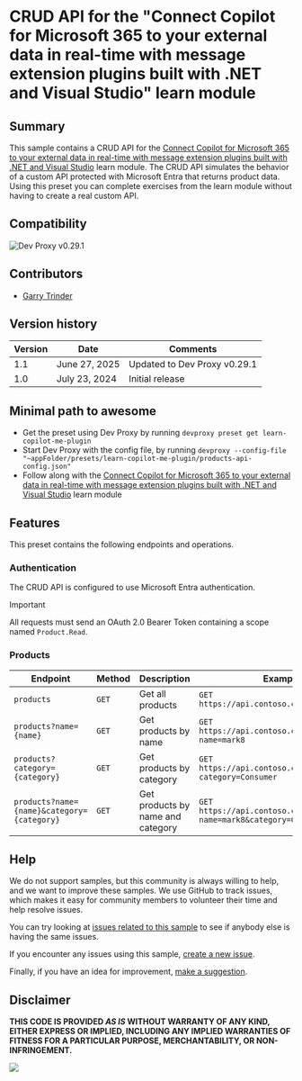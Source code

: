 # CRUD API for the "Connect Copilot for Microsoft 365 to your external data in real-time with message extension plugins built with .NET and Visual Studio" learn module

## Summary

This sample contains a CRUD API for the [Connect Copilot for Microsoft 365 to your external data in real-time with message extension plugins built with .NET and Visual Studio](https://learn.microsoft.com/training/modules/copilot-message-extension-plugins/) learn module. The CRUD API simulates the behavior of a custom API protected with Microsoft Entra that returns product data. Using this preset you can complete exercises from the learn module without having to create a real custom API.

## Compatibility

![Dev Proxy v0.29.1](https://aka.ms/devproxy/badge/v0.29.1)

## Contributors

- [Garry Trinder](https://github.com/garrytrinder)

## Version history

Version|Date|Comments
-------|----|--------
1.1|June 27, 2025|Updated to Dev Proxy v0.29.1
1.0|July 23, 2024|Initial release

## Minimal path to awesome

- Get the preset using Dev Proxy by running `devproxy preset get learn-copilot-me-plugin`
- Start Dev Proxy with the config file, by running `devproxy --config-file "~appFolder/presets/learn-copilot-me-plugin/products-api-config.json"`
- Follow along with the [Connect Copilot for Microsoft 365 to your external data in real-time with message extension plugins built with .NET and Visual Studio](https://learn.microsoft.com/training/modules/copilot-message-extension-plugins/) learn module

## Features

This preset contains the following endpoints and operations.

### Authentication

The CRUD API is configured to use Microsoft Entra authentication.

> [!IMPORTANT]
> All requests must send an OAuth 2.0 Bearer Token containing a scope named `Product.Read`.

### Products

Endpoint|Method|Description|Example
--------|------|-----------|-------
`products`|`GET`|Get all products|`GET https://api.contoso.com/v1/products`
`products?name={name}`|`GET`|Get products by name|`GET https://api.contoso.com/v1/products?name=mark8`
`products?category={category}`|`GET`|Get products by category |`GET https://api.contoso.com/v1/products?category=Consumer`
`products?name={name}&category={category}`|`GET`|Get products by name and category |`GET https://api.contoso.com/v1/products?name=mark8&category=Consumer`

## Help

We do not support samples, but this community is always willing to help, and we want to improve these samples. We use GitHub to track issues, which makes it easy for  community members to volunteer their time and help resolve issues.

You can try looking at [issues related to this sample](https://github.com/pnp/proxy-samples/issues?q=label%3A%22sample%3A%learn-msgraph-toolkit-intro%22) to see if anybody else is having the same issues.

If you encounter any issues using this sample, [create a new issue](https://github.com/pnp/proxy-samples/issues/new).

Finally, if you have an idea for improvement, [make a suggestion](https://github.com/pnp/proxy-samples/issues/new).

## Disclaimer

**THIS CODE IS PROVIDED *AS IS* WITHOUT WARRANTY OF ANY KIND, EITHER EXPRESS OR IMPLIED, INCLUDING ANY IMPLIED WARRANTIES OF FITNESS FOR A PARTICULAR PURPOSE, MERCHANTABILITY, OR NON-INFRINGEMENT.**

![](https://m365-visitor-stats.azurewebsites.net/SamplesGallery/pnp-devproxy-learn-copilot-me-plugin)
